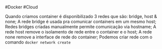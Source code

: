 #Docker #Cloud 

Quando criamos container é disponibilizado 3 redes que são: bridge, host & none;
A rede bridge é usada pra comunicar containers em um mesmo host;
Redes bridges criadas manualmente permite comunicação via hostname;
A rede host remove o isolamento de rede entre o container e o host;
A rede none remove a interface de rede do container;
Podemos criar rede com o comando `docker network create`
